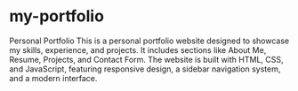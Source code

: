 # my-portfolio 
Personal Portfolio
This is a personal portfolio website designed to showcase my skills, experience, and projects. It includes sections like About Me, Resume, Projects, and Contact Form. The website is built with HTML, CSS, and JavaScript, featuring responsive design, a sidebar navigation system, and a modern interface.
